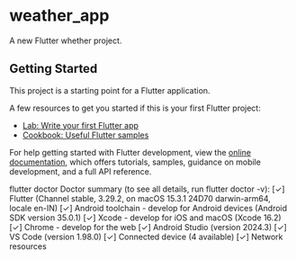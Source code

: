 # weather_app

A new Flutter whether project.

## Getting Started

This project is a starting point for a Flutter application.

A few resources to get you started if this is your first Flutter project:

- [Lab: Write your first Flutter app](https://docs.flutter.dev/get-started/codelab)
- [Cookbook: Useful Flutter samples](https://docs.flutter.dev/cookbook)

For help getting started with Flutter development, view the
[online documentation](https://docs.flutter.dev/), which offers tutorials,
samples, guidance on mobile development, and a full API reference.

flutter doctor
Doctor summary (to see all details, run flutter doctor -v):
[✓] Flutter (Channel stable, 3.29.2, on macOS 15.3.1 24D70 darwin-arm64, locale en-IN)
[✓] Android toolchain - develop for Android devices (Android SDK version 35.0.1)
[✓] Xcode - develop for iOS and macOS (Xcode 16.2)
[✓] Chrome - develop for the web
[✓] Android Studio (version 2024.3)
[✓] VS Code (version 1.98.0)
[✓] Connected device (4 available)
[✓] Network resources
